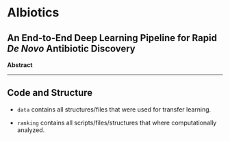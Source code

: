 # AIbiotics

## An End-to-End Deep Learning Pipeline for Rapid *De Novo* Antibiotic Discovery

**Abstract**

---

## Code and Structure

- `data` contains all structures/files that were used for transfer learning.

- `ranking` contains all scripts/files/structures that where computationally analyzed. 
